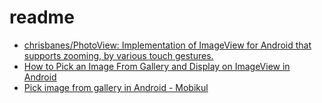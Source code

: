 # readme


- [chrisbanes/PhotoView: Implementation of ImageView for Android that supports zooming, by various touch gestures.](https://github.com/chrisbanes/PhotoView)
- [How to Pick an Image From Gallery and Display on ImageView in Android](https://inducesmile.com/android-programming/how-to-pick-an-image-from-gallery-and-display-on-imageview-in-android/)
- [Pick image from gallery in Android - Mobikul](https://mobikul.com/pick-image-gallery-android/)
